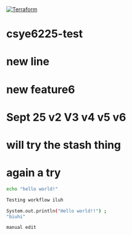 [![Terraform](https://github.com/rishab-testing/csye6225-test/actions/workflows/tf.validate.yml/badge.svg?branch=main)](https://github.com/rishab-testing/csye6225-test/actions/workflows/tf.validate.yml)

# csye6225-test

# new line

# new feature6

# Sept 25 v2 V3 v4 v5 v6

# will try the stash thing

# again a try

```bash
echo "hello world!"

Testing workflow iluh

System.out.println("Hello world!!") ;
"biuhi"

manual edit

```
